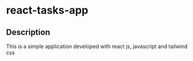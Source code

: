 # react-tasks-app

## Description

This is a simple application developed with react js, javascript and tailwind css
